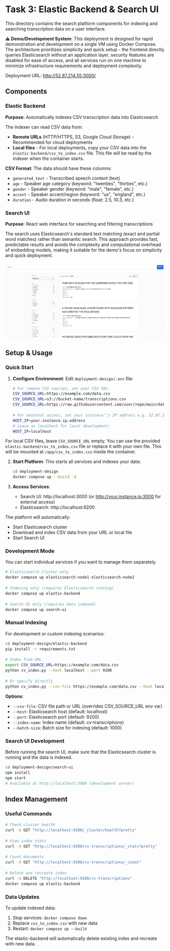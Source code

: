 # Task 3: Elastic Backend & Search UI

This directory contains the search platform components for indexing and searching transcription data on a user interface.

**⚠️ Demo/Development System**: This deployment is designed for rapid demonstration and development on a single VM using Docker Compose. The architecture prioritizes simplicity and quick setup - the frontend directly queries Elasticsearch without an application layer, security features are disabled for ease of access, and all services run on one machine to minimize infrastructure requirements and deployment complexity.

Deployment URL: http://52.87.214.55:3000/

## Components

### Elastic Backend
**Purpose**: Automatically indexes CSV transcription data into Elasticsearch

The indexer can read CSV data from:
- **Remote URLs** (HTTP/HTTPS, S3, Google Cloud Storage) - Recommended for cloud deployments
- **Local files** - For local deployments, copy your CSV data into the `elastic-backend/csv_to_index.csv` file. This file will be read by the indexer when the container starts.

**CSV Format**: The data should have these columns:
- `generated_text` - Transcribed speech content (text)
- `age` - Speaker age category (keyword: "twenties", "thirties", etc.)  
- `gender` - Speaker gender (keyword: "male", "female", etc.)
- `accent` - Speaker accent/region (keyword: "us", "england", etc.)
- `duration` - Audio duration in seconds (float: 2.5, 10.3, etc.)

### Search UI
**Purpose**: React web interface for searching and filtering transcriptions

The search uses Elasticsearch's standard text matching (exact and partial word matches) rather than semantic search. This approach provides fast, predictable results and avoids the complexity and computational overhead of embedding models, making it suitable for the demo's focus on simplicity and quick deployment.

![Search UI Screenshot](search_ui.png)

## Setup & Usage

### Quick Start

1. **Configure Environment**: Edit `deployment-design/.env` file:
   ```bash
   # For remote CSV sources, set your CSV URL:
   CSV_SOURCE_URL=https://example.com/data.csv
   CSV_SOURCE_URL=s3://bucket-name/transcriptions.csv
   CSV_SOURCE_URL=https://raw.githubusercontent.com/user/repo/main/data.csv
   
   # For external access, set your instance''s IP address e.g. 52.87.214.55, without http://
   HOST_IP=your.instance.ip.address
   # Leave as localhost for local development:
   HOST_IP=localhost
   ```
For local CSV files, leave `CSV_SOURCE_URL` empty. You can use the provided `elastic-backend/csv_to_index.csv` file or replace it with your own file. This will be mounted at `/app/csv_to_index.csv` inside the container.

2. **Start Platform**: This starts all services and indexes your data:
   ```bash
   cd deployment-design
   docker compose up --build -d
   ```

3. **Access Services**:
   - Search UI: http://localhost:3000 (or http://your.instance.ip:3000 for external access)
   - Elasticsearch: http://localhost:9200

The platform will automatically:
- Start Elasticsearch cluster
- Download and index CSV data from your URL or local file
- Start Search UI

### Development Mode
You can start individual services if you want to manage them separately.

```bash
# Elasticsearch cluster only
docker compose up elasticsearch-node1 elasticsearch-node2

# Indexing only (requires Elasticsearch running)
docker compose up elastic-backend

# Search UI only (requires data indexed)
docker compose up search-ui
```

### Manual Indexing
For development or custom indexing scenarios:

```bash
cd deployment-design/elastic-backend
pip install -r requirements.txt

# Index from URL
export CSV_SOURCE_URL=https://example.com/data.csv
python cv_index.py --host localhost --port 9200

# Or specify directly
python cv_index.py --csv-file https://example.com/data.csv --host localhost
```

**Options**:
- `--csv-file`: CSV file path or URL (overrides CSV_SOURCE_URL env var)
- `--host`: Elasticsearch host (default: localhost)
- `--port`: Elasticsearch port (default: 9200)
- `--index-name`: Index name (default: cv-transcriptions)
- `--batch-size`: Batch size for indexing (default: 1000)

### Search UI Development
Before running the search UI, make sure that the Elasticsearch cluster is running and the data is indexed.
```bash
cd deployment-design/search-ui
npm install
npm start
# Available at http://localhost:3000 (development server)
```

## Index Management

### Useful Commands
```bash
# Check cluster health
curl -X GET "http://localhost:9200/_cluster/health?pretty"

# View index stats
curl -X GET "http://localhost:9200/cv-transcriptions/_stats?pretty"

# Count documents
curl -X GET "http://localhost:9200/cv-transcriptions/_count"

# Delete and recreate index
curl -X DELETE "http://localhost:9200/cv-transcriptions"
docker compose up elastic-backend
```

### Data Updates
To update indexed data:
1. Stop services: `docker compose down`
2. Replace `csv_to_index.csv` with new data
3. Restart: `docker compose up --build`

The elastic-backend will automatically delete existing index and recreate with new data.